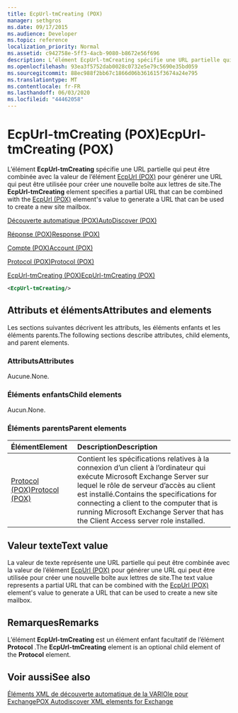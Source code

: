 ```yaml
---
title: EcpUrl-tmCreating (POX)
manager: sethgros
ms.date: 09/17/2015
ms.audience: Developer
ms.topic: reference
localization_priority: Normal
ms.assetid: c942758e-5ff3-4acb-9080-b8672e56f696
description: L’élément EcpUrl-tmCreating spécifie une URL partielle qui peut être combinée avec la valeur de l’élément EcpUrl (POX) pour générer une URL qui peut être utilisée pour créer une nouvelle boîte aux lettres de site.
ms.openlocfilehash: 93ea3f5752dab0028c0732e5e79c5690e35bd059
ms.sourcegitcommit: 88ec988f2bb67c1866d06b361615f3674a24e795
ms.translationtype: MT
ms.contentlocale: fr-FR
ms.lasthandoff: 06/03/2020
ms.locfileid: "44462058"
---
```

# <a name="ecpurl-tmcreating-pox"></a><span data-ttu-id="36247-103">EcpUrl-tmCreating (POX)</span><span class="sxs-lookup"><span data-stu-id="36247-103">EcpUrl-tmCreating (POX)</span></span>

<span data-ttu-id="36247-104">L’élément **EcpUrl-tmCreating** spécifie une URL partielle qui peut être combinée avec la valeur de l’élément [EcpUrl (POX)](ecpurl-pox.md) pour générer une URL qui peut être utilisée pour créer une nouvelle boîte aux lettres de site.</span><span class="sxs-lookup"><span data-stu-id="36247-104">The **EcpUrl-tmCreating** element specifies a partial URL that can be combined with the [EcpUrl (POX)](ecpurl-pox.md) element's value to generate a URL that can be used to create a new site mailbox.</span></span> 
  
[<span data-ttu-id="36247-105">Découverte automatique (POX)</span><span class="sxs-lookup"><span data-stu-id="36247-105">AutoDiscover (POX)</span></span>](autodiscover-pox.md)
  
[<span data-ttu-id="36247-106">Réponse (POX)</span><span class="sxs-lookup"><span data-stu-id="36247-106">Response (POX)</span></span>](response-pox.md)
  
[<span data-ttu-id="36247-107">Compte (POX)</span><span class="sxs-lookup"><span data-stu-id="36247-107">Account (POX)</span></span>](account-pox.md)
  
[<span data-ttu-id="36247-108">Protocol (POX)</span><span class="sxs-lookup"><span data-stu-id="36247-108">Protocol (POX)</span></span>](protocol-pox.md)
  
[<span data-ttu-id="36247-109">EcpUrl-tmCreating (POX)</span><span class="sxs-lookup"><span data-stu-id="36247-109">EcpUrl-tmCreating (POX)</span></span>](ecpurl-tmcreating-pox.md)
  
```XML
<EcpUrl-tmCreating/>
```

## <a name="attributes-and-elements"></a><span data-ttu-id="36247-110">Attributs et éléments</span><span class="sxs-lookup"><span data-stu-id="36247-110">Attributes and elements</span></span>

<span data-ttu-id="36247-111">Les sections suivantes décrivent les attributs, les éléments enfants et les éléments parents.</span><span class="sxs-lookup"><span data-stu-id="36247-111">The following sections describe attributes, child elements, and parent elements.</span></span>
  
### <a name="attributes"></a><span data-ttu-id="36247-112">Attributs</span><span class="sxs-lookup"><span data-stu-id="36247-112">Attributes</span></span>

<span data-ttu-id="36247-113">Aucune.</span><span class="sxs-lookup"><span data-stu-id="36247-113">None.</span></span>
  
### <a name="child-elements"></a><span data-ttu-id="36247-114">Éléments enfants</span><span class="sxs-lookup"><span data-stu-id="36247-114">Child elements</span></span>

<span data-ttu-id="36247-115">Aucun.</span><span class="sxs-lookup"><span data-stu-id="36247-115">None.</span></span>
  
### <a name="parent-elements"></a><span data-ttu-id="36247-116">Éléments parents</span><span class="sxs-lookup"><span data-stu-id="36247-116">Parent elements</span></span>

|<span data-ttu-id="36247-117">**Élément**</span><span class="sxs-lookup"><span data-stu-id="36247-117">**Element**</span></span>|<span data-ttu-id="36247-118">**Description**</span><span class="sxs-lookup"><span data-stu-id="36247-118">**Description**</span></span>|
|:-----|:-----|
|[<span data-ttu-id="36247-119">Protocol (POX)</span><span class="sxs-lookup"><span data-stu-id="36247-119">Protocol (POX)</span></span>](protocol-pox.md) <br/> |<span data-ttu-id="36247-120">Contient les spécifications relatives à la connexion d’un client à l’ordinateur qui exécute Microsoft Exchange Server sur lequel le rôle de serveur d’accès au client est installé.</span><span class="sxs-lookup"><span data-stu-id="36247-120">Contains the specifications for connecting a client to the computer that is running Microsoft Exchange Server that has the Client Access server role installed.</span></span>  <br/> |
   
## <a name="text-value"></a><span data-ttu-id="36247-121">Valeur texte</span><span class="sxs-lookup"><span data-stu-id="36247-121">Text value</span></span>

<span data-ttu-id="36247-122">La valeur de texte représente une URL partielle qui peut être combinée avec la valeur de l’élément [EcpUrl (POX)](ecpurl-pox.md) pour générer une URL qui peut être utilisée pour créer une nouvelle boîte aux lettres de site.</span><span class="sxs-lookup"><span data-stu-id="36247-122">The text value represents a partial URL that can be combined with the [EcpUrl (POX)](ecpurl-pox.md) element's value to generate a URL that can be used to create a new site mailbox.</span></span> 
  
## <a name="remarks"></a><span data-ttu-id="36247-123">Remarques</span><span class="sxs-lookup"><span data-stu-id="36247-123">Remarks</span></span>

<span data-ttu-id="36247-124">L’élément **EcpUrl-tmCreating** est un élément enfant facultatif de l’élément **Protocol** .</span><span class="sxs-lookup"><span data-stu-id="36247-124">The **EcpUrl-tmCreating** element is an optional child element of the **Protocol** element.</span></span> 
  
## <a name="see-also"></a><span data-ttu-id="36247-125">Voir aussi</span><span class="sxs-lookup"><span data-stu-id="36247-125">See also</span></span>



[<span data-ttu-id="36247-126">Éléments XML de découverte automatique de la VARIOle pour Exchange</span><span class="sxs-lookup"><span data-stu-id="36247-126">POX Autodiscover XML elements for Exchange</span></span>](pox-autodiscover-xml-elements-for-exchange.md)

